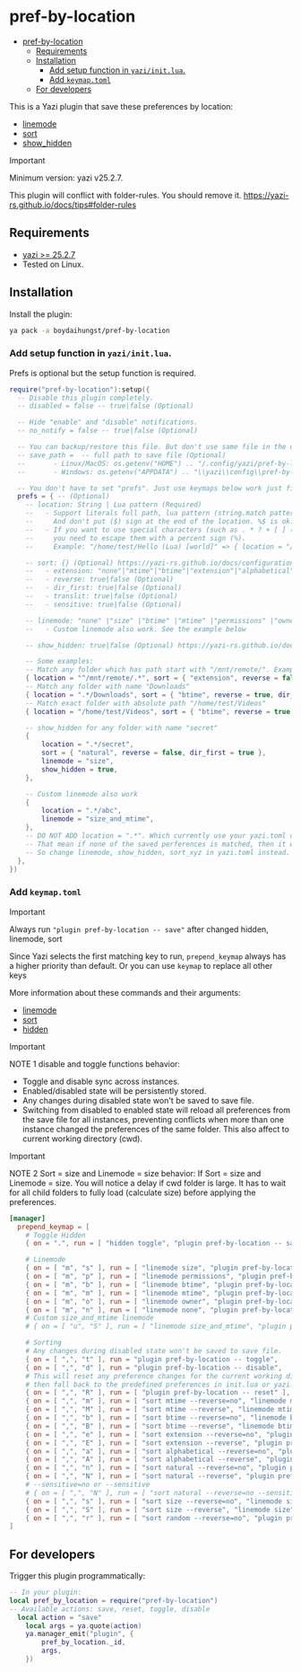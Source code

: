# pref-by-location

<!--toc:start-->

- [pref-by-location](#pref-by-location)
  - [Requirements](#requirements)
  - [Installation](#installation)
    - [Add setup function in `yazi/init.lua`.](#add-setup-function-in-yaziinitlua)
    - [Add `keymap.toml`](#add-keymaptoml)
  - [For developers](#for-developers)
  <!--toc:end-->

This is a Yazi plugin that save these preferences by location:

- [linemode](https://yazi-rs.github.io/docs/configuration/yazi#manager.linemode)
- [sort](https://yazi-rs.github.io/docs/configuration/yazi#manager.sort_by)
- [show_hidden](https://yazi-rs.github.io/docs/configuration/yazi#manager.show_hidden)

> [!IMPORTANT]
> Minimum version: yazi v25.2.7.
>
> This plugin will conflict with folder-rules. You should remove it.
> https://yazi-rs.github.io/docs/tips#folder-rules

## Requirements

- [yazi >= 25.2.7](https://github.com/sxyazi/yazi)
- Tested on Linux.

## Installation

Install the plugin:

```sh
ya pack -a boydaihungst/pref-by-location
```

### Add setup function in `yazi/init.lua`.

Prefs is optional but the setup function is required.

```lua
require("pref-by-location"):setup({
  -- Disable this plugin completely.
  -- disabled = false -- true|false (Optional)

  -- Hide "enable" and "disable" notifications.
  -- no_notify = false -- true|false (Optional)

  -- You can backup/restore this file. But don't use same file in the different OS.
  -- save_path =  -- full path to save file (Optional)
  --       - Linux/MacOS: os.getenv("HOME") .. "/.config/yazi/pref-by-location"
  --       - Windows: os.getenv("APPDATA") .. "\\yazi\\config\\pref-by-location"

  -- You don't have to set "prefs". Just use keymaps below work just fine
  prefs = { -- (Optional)
    -- location: String | Lua pattern (Required)
    --   - Support literals full path, lua pattern (string.match pattern): https://www.lua.org/pil/20.2.html
    --     And don't put ($) sign at the end of the location. %$ is ok.
    --   - If you want to use special characters (such as . * ? + [ ] ( ) ^ $ %) in "location"
    --     you need to escape them with a percent sign (%).
    --     Example: "/home/test/Hello (Lua) [world]" => { location = "/home/test/Hello %(Lua%) %[world%]", ....}

    -- sort: {} (Optional) https://yazi-rs.github.io/docs/configuration/yazi#manager.sort_by
    --   - extension: "none"|"mtime"|"btime"|"extension"|"alphabetical"|"natural"|"size"|"random", (Optional)
    --   - reverse: true|false (Optional)
    --   - dir_first: true|false (Optional)
    --   - translit: true|false (Optional)
    --   - sensitive: true|false (Optional)

    -- linemode: "none" |"size" |"btime" |"mtime" |"permissions" |"owner" (Optional) https://yazi-rs.github.io/docs/configuration/yazi#manager.linemode
    --   - Custom linemode also work. See the example below

    -- show_hidden: true|false (Optional) https://yazi-rs.github.io/docs/configuration/yazi#manager.show_hidden

    -- Some examples:
    -- Match any folder which has path start with "/mnt/remote/". Example: /mnt/remote/child/child2
    { location = "^/mnt/remote/.*", sort = { "extension", reverse = false, dir_first = true, sensitive = false} },
    -- Match any folder with name "Downloads"
    { location = ".*/Downloads", sort = { "btime", reverse = true, dir_first = true }, linemode = "btime" },
    -- Match exact folder with absolute path "/home/test/Videos"
    { location = "/home/test/Videos", sort = { "btime", reverse = true, dir_first = true }, linemode = "btime" },

    -- show_hidden for any folder with name "secret"
    {
	    location = ".*/secret",
	    sort = { "natural", reverse = false, dir_first = true },
	    linemode = "size",
	    show_hidden = true,
    },

    -- Custom linemode also work
    {
	    location = ".*/abc",
	    linemode = "size_and_mtime",
    },
    -- DO NOT ADD location = ".*". Which currently use your yazi.toml config as fallback.
    -- That mean if none of the saved perferences is matched, then it will use your config from yazi.toml.
    -- So change linemode, show_hidden, sort_xyz in yazi.toml instead.
  },
})
```

### Add `keymap.toml`

> [!IMPORTANT]
> Always run `"plugin pref-by-location -- save"` after changed hidden, linemode, sort

Since Yazi selects the first matching key to run, `prepend_keymap` always has a higher priority than default.
Or you can use `keymap` to replace all other keys

More information about these commands and their arguments:

- [linemode](https://yazi-rs.github.io/docs/configuration/keymap#manager.linemode)
- [sort](https://yazi-rs.github.io/docs/configuration/keymap#manager.sort)
- [hidden](https://yazi-rs.github.io/docs/configuration/keymap#manager.hidden)

> [!IMPORTANT] 
> NOTE 1 disable and toggle functions behavior:
> - Toggle and disable sync across instances.
> - Enabled/disabled state will be persistently stored.
> - Any changes during disabled state won't be saved to save file.
> - Switching from disabled to enabled state will reload all preferences
>   from the save file for all instances, preventing conflicts
>   when more than one instance changed the preferences of the same folder.
>   This also affect to current working directory (cwd).

> [!IMPORTANT] 
> NOTE 2 Sort = size and Linemode = size behavior:
> If Sort = size and Linemode = size.
> You will notice a delay if cwd folder is large.
> It has to wait for all child folders to fully load (calculate size) before applying
> the preferences.

```toml
[manager]
  prepend_keymap = [
    # Toggle Hidden
    { on = ".", run = [ "hidden toggle", "plugin pref-by-location -- save" ], desc = "Toggle the visibility of hidden files" },

    # Linemode
    { on = [ "m", "s" ], run = [ "linemode size", "plugin pref-by-location -- save" ],        desc = "Linemode: size" },
    { on = [ "m", "p" ], run = [ "linemode permissions", "plugin pref-by-location -- save" ], desc = "Linemode: permissions" },
    { on = [ "m", "b" ], run = [ "linemode btime", "plugin pref-by-location -- save" ],       desc = "Linemode: btime" },
    { on = [ "m", "m" ], run = [ "linemode mtime", "plugin pref-by-location -- save" ],       desc = "Linemode: mtime" },
    { on = [ "m", "o" ], run = [ "linemode owner", "plugin pref-by-location -- save" ],       desc = "Linemode: owner" },
    { on = [ "m", "n" ], run = [ "linemode none", "plugin pref-by-location -- save" ],        desc = "Linemode: none" },
    # Custom size_and_mtime linemode
    # { on = [ "u", "S" ], run = [ "linemode size_and_mtime", "plugin pref-by-location -- save" ], desc = "Show Size and Modified time" },

    # Sorting
    # Any changes during disabled state won't be saved to save file.
    { on = [ ",", "t" ], run = "plugin pref-by-location -- toggle",                                                desc = "Toggle auto-save preferences" },
    { on = [ ",", "d" ], run = "plugin pref-by-location -- disable",                                               desc = "Disable auto-save preferences" },
    # This will reset any preference changes for the current working directory (CWD),
    # then fall back to the predefined preferences in init.lua or yazi.toml.
    { on = [ ",", "R" ], run = [ "plugin pref-by-location -- reset" ],                                             desc = "Reset preference of cwd" },
    { on = [ ",", "m" ], run = [ "sort mtime --reverse=no", "linemode mtime", "plugin pref-by-location -- save" ], desc = "Sort by modified time" },
    { on = [ ",", "M" ], run = [ "sort mtime --reverse", "linemode mtime", "plugin pref-by-location -- save" ],    desc = "Sort by modified time (reverse)" },
    { on = [ ",", "b" ], run = [ "sort btime --reverse=no", "linemode btime", "plugin pref-by-location -- save" ], desc = "Sort by birth time" },
    { on = [ ",", "B" ], run = [ "sort btime --reverse", "linemode btime", "plugin pref-by-location -- save" ],    desc = "Sort by birth time (reverse)" },
    { on = [ ",", "e" ], run = [ "sort extension --reverse=no", "plugin pref-by-location -- save" ],               desc = "Sort by extension" },
    { on = [ ",", "E" ], run = [ "sort extension --reverse", "plugin pref-by-location -- save" ],                  desc = "Sort by extension (reverse)" },
    { on = [ ",", "a" ], run = [ "sort alphabetical --reverse=no", "plugin pref-by-location -- save" ],            desc = "Sort alphabetically" },
    { on = [ ",", "A" ], run = [ "sort alphabetical --reverse", "plugin pref-by-location -- save" ],               desc = "Sort alphabetically (reverse)" },
    { on = [ ",", "n" ], run = [ "sort natural --reverse=no", "plugin pref-by-location -- save" ],                 desc = "Sort naturally" },
    { on = [ ",", "N" ], run = [ "sort natural --reverse", "plugin pref-by-location -- save" ],                    desc = "Sort naturally (reverse)" },
    # --sensitive=no or --sensitive
    # { on = [ ",", "N" ], run = [ "sort natural --reverse=no --sensitive", "plugin pref-by-location -- save" ],                    desc = "Sort naturally" },
    { on = [ ",", "s" ], run = [ "sort size --reverse=no", "linemode size", "plugin pref-by-location -- save" ],   desc = "Sort by size" },
    { on = [ ",", "S" ], run = [ "sort size --reverse", "linemode size", "plugin pref-by-location -- save" ],      desc = "Sort by size (reverse)" },
    { on = [ ",", "r" ], run = [ "sort random --reverse=no", "plugin pref-by-location -- save" ],                  desc = "Sort randomly" },
]
```

## For developers

Trigger this plugin programmatically:

```lua
-- In your plugin:
local pref_by_location = require("pref-by-location")
-- Available actions: save, reset, toggle, disable
  local action = "save"
	local args = ya.quote(action)
	ya.manager_emit("plugin", {
		pref_by_location._id,
		args,
	})
```
